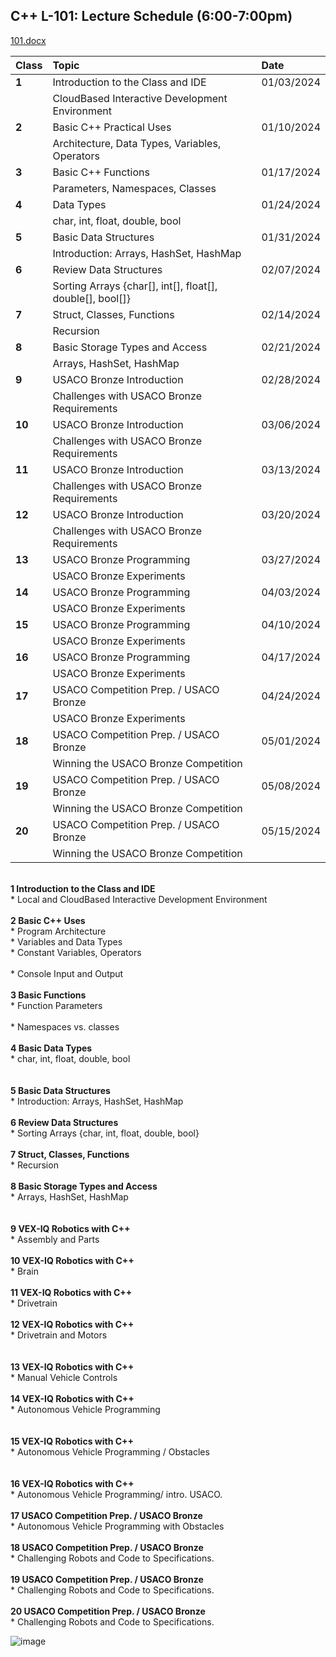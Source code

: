 ## C++ 	L-101: Lecture Schedule (6:00-7:00pm)
    
[101.docx](https://github.com/ions29/cpp-reading-material/files/13390813/101.docx)


| Class      | Topic | Date |
| :---        |    :--------| :--------|
| **1** | Introduction to the Class and IDE 	| 01/03/2024 |
| | CloudBased Interactive Development Environment |
| **2** | Basic C++ Practical Uses | 01/10/2024 |
| | Architecture, Data Types, Variables, Operators |
| **3** | Basic C++ Functions | 01/17/2024 |
| | Parameters, Namespaces, Classes |
| **4** |  Data Types | 01/24/2024 |
| | char, int, float, double, bool |
| **5** | Basic Data Structures | 01/31/2024|
| | Introduction: Arrays, HashSet, HashMap |
| **6** | Review Data Structures | 02/07/2024 |
| |  Sorting Arrays {char[], int[], float[], double[], bool[]} |
| **7** |	Struct, Classes, Functions | 02/14/2024 |
| | Recursion |
| **8** | Basic Storage Types and Access | 02/21/2024 |
| | Arrays, HashSet, HashMap |
| **9** | USACO Bronze Introduction | 02/28/2024 |
| |  Challenges with USACO Bronze Requirements |
| **10** | USACO Bronze Introduction | 03/06/2024 |
| |  Challenges with USACO Bronze Requirements |
| **11** | USACO Bronze Introduction | 03/13/2024 |
| |  Challenges with USACO Bronze Requirements |
| **12** | USACO Bronze Introduction  | 03/20/2024 |
| | Challenges with USACO Bronze Requirements |
| **13** |  USACO Bronze Programming | 03/27/2024 |
| | USACO Bronze Experiments |
| **14** | USACO Bronze Programming | 04/03/2024 |
| | USACO Bronze Experiments  |
| **15** | USACO Bronze Programming | 04/10/2024 |
| | USACO Bronze Experiments  |
| **16** | USACO Bronze Programming | 04/17/2024 |
| | USACO Bronze Experiments  |
| **17** | USACO Competition Prep. / USACO Bronze | 04/24/2024 |
| | USACO Bronze Experiments  |
| **18** | USACO Competition Prep. / USACO Bronze | 05/01/2024 |
| | Winning the USACO Bronze Competition |
| **19** | USACO Competition Prep. / USACO Bronze | 05/08/2024 |
| |   Winning the USACO Bronze Competition |
| **20** | USACO Competition Prep. / USACO Bronze | 05/15/2024 |
| |  Winning the USACO Bronze Competition |

<br> **1	Introduction to the Class and IDE**
<br> * Local and CloudBased Interactive Development Environment	<br>
<br>**2	Basic C++ Uses**
<br> * Program Architecture	
<br> * Variables and Data Types	
<br> * Constant Variables, Operators	
<br> * Console Input and Output	<br>
<br>**3	Basic Functions**
<br> * Function Parameters	
<br> * Namespaces vs. classes	<br>
<br>**4	Basic Data Types**
<br> * char, int, float, double, bool <br>	
<br>**5	Basic Data Structures**
<br> * Introduction: Arrays, HashSet, HashMap	<br>
<br>**6	Review Data Structures**
<br> * Sorting Arrays {char, int, float, double, bool} <br>	
<br>**7	Struct, Classes, Functions**
<br> * Recursion	<br>
<br>**8	Basic Storage Types and Access**
<br> * Arrays, HashSet, HashMap <br>	
<br>**9	VEX-IQ Robotics with C++**
<br> * Assembly and Parts	<br>
<br>**10	VEX-IQ Robotics with C++**
<br> * Brain	<br>
<br>**11	VEX-IQ Robotics with C++**
<br> * Drivetrain	<br>
<br>**12	VEX-IQ Robotics with C++**
<br> * Drivetrain and Motors <br>	
<br>**13	VEX-IQ Robotics with C++**
<br> * Manual Vehicle Controls	<br>
<br>**14	VEX-IQ Robotics with C++**
<br> * Autonomous Vehicle Programming <br>	
<br>**15	VEX-IQ Robotics with C++**
<br> * Autonomous Vehicle Programming / Obstacles <br>	
<br>**16	VEX-IQ Robotics with C++**
<br> * Autonomous Vehicle Programming/ intro. USACO.	<br>
<br>**17	USACO Competition Prep. / USACO Bronze**
<br> * Autonomous Vehicle Programming with Obstacles	<br>
<br>**18	USACO Competition Prep. / USACO Bronze**
<br> * Challenging Robots and Code to Specifications.	<br>
<br>**19	USACO Competition Prep. / USACO Bronze**
<br> * Challenging Robots and Code to Specifications.	<br>
<br>**20	USACO Competition Prep. / USACO Bronze**
<br> * Challenging Robots and Code to Specifications.	<br>


![image](https://github.com/ions29/cpp-reading-material/assets/127531384/1078bac0-cbb0-41fc-8427-6a6a9f6ec227)

